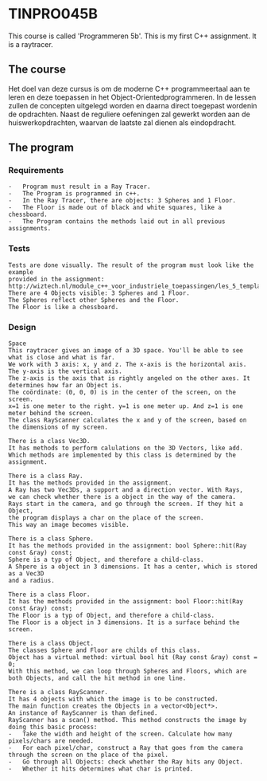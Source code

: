 # TINPRO045B
This course is called 'Programmeren 5b'. This is my first C++ assignment. It is a raytracer.

## The course
Het doel van deze cursus is om de moderne C++ programmeertaal  aan te leren en deze  toepassen  in  het  Object-Orientedprogrammeren. In  de  lessen  zullen  de concepten  uitgelegd  worden  en  daarna  direct  toegepast  wordenin  de  opdrachten. Naast  de  reguliere  oefeningen  zal  gewerkt  worden  aan  de huiswerkopdrachten, waarvan de laatste zal dienen als eindopdracht.

## The program
### Requirements
    -   Program must result in a Ray Tracer.
    -   The Program is programmed in c++.
    -   In the Ray Tracer, there are objects: 3 Spheres and 1 Floor.
    -   The Floor is made out of black and white squares, like a chessboard.
    -   The Program contains the methods laid out in all previous assignments.

### Tests
    Tests are done visually. The result of the program must look like the example
    provided in the assignment: 
    http://wiztech.nl/module_c++_voor_industriele_toepassingen/les_5_templates/overig_lesmateriaal/eindopdracht/ray_tracer/eindopdracht.pdf
    There are 4 Objects visible: 3 Spheres and 1 Floor.
    The Spheres reflect other Spheres and the Floor.
    The Floor is like a chessboard.

### Design
    Space
    This raytracer gives an image of a 3D space. You'll be able to see what is close and what is far.
    We work with 3 axis: x, y and z. The x-axis is the horizontal axis. The y-axis is the vertical axis.
    The z-axis is the axis that is rightly angeled on the other axes. It determines how far an Object is.
    The coördinate: (0, 0, 0) is in the center of the screen, on the screen.
    x=1 is one meter to the right. y=1 is one meter up. And z=1 is one meter behind the screen. 
    The class RayScanner calculates the x and y of the screen, based on the dimensions of my screen.

    There is a class Vec3D.
    It has methods to perform calulations on the 3D Vectors, like add. 
    Which methods are implemented by this class is determined by the assignment.

    There is a class Ray.
    It has the methods provided in the assignment.
    A Ray has two Vec3Ds, a support and a direction vector. With Rays, 
    we can check whether there is a object in the way of the camera.
    Rays start in the camera, and go through the screen. If they hit a Object,
    the program displays a char on the place of the screen.
    This way an image becomes visible.

    There is a class Sphere.
    It has the methods provided in the assignment: bool Sphere::hit(Ray const &ray) const;
    Sphere is a typ of Object, and therefore a child-class.
    A Shpere is a object in 3 dimensions. It has a center, which is stored as a Vec3D
    and a radius.

    There is a class Floor.
    It has the methods provided in the assignment: bool Floor::hit(Ray const &ray) const;
    The Floor is a typ of Object, and therefore a child-class.
    The Floor is a object in 3 dimensions. It is a surface behind the screen.

    There is a class Object.
    The classes Sphere and Floor are childs of this class.
    Object has a virtual method: virtual bool hit (Ray const &ray) const = 0;
    With this method, we can loop through Spheres and Floors, which are both Objects, and call the hit method in one line.

    There is a class RayScanner.
    It has 4 objects with which the image is to be constructed.
    The main function creates the Objects in a vector<Object*>.
    An instance of RayScanner is than defined.
    RayScanner has a scan() method. This method constructs the image by doing this basic process:
    -   Take the width and height of the screen. Calculate how many pixels/chars are needed.
    -   For each pixel/char, construct a Ray that goes from the camera through the screen on the place of the pixel.
    -   Go through all Objects: check whether the Ray hits any Object.
    -   Whether it hits determines what char is printed.
